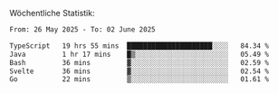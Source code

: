
Wöchentliche Statistik:
<!--START_SECTION:waka-->

```txt
From: 26 May 2025 - To: 02 June 2025

TypeScript   19 hrs 55 mins  █████████████████████░░░░   84.34 %
Java         1 hr 17 mins    █▒░░░░░░░░░░░░░░░░░░░░░░░   05.49 %
Bash         36 mins         ▓░░░░░░░░░░░░░░░░░░░░░░░░   02.59 %
Svelte       36 mins         ▓░░░░░░░░░░░░░░░░░░░░░░░░   02.54 %
Go           22 mins         ▒░░░░░░░░░░░░░░░░░░░░░░░░   01.61 %
```

<!--END_SECTION:waka-->
